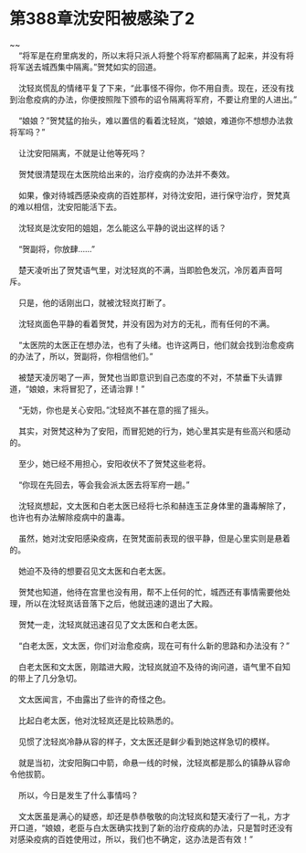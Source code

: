 # 第388章沈安阳被感染了2
~~<br>&nbsp;&nbsp;&nbsp;&nbsp;“将军是在府里病发的，所以末将只派人将整个将军府都隔离了起来，并没有将将军送去城西集中隔离。”贺梵如实的回道。<br><br>&nbsp;&nbsp;&nbsp;&nbsp;沈轻岚慌乱的情绪平复了下来，“此事怪不得你，你不用自责。现在，还没有找到治愈疫病的办法，你便按照陛下颁布的诏令隔离将军府，不要让府里的人进出。”<br><br>&nbsp;&nbsp;&nbsp;&nbsp;“娘娘？”贺梵猛的抬头，难以置信的看着沈轻岚，“娘娘，难道你不想想办法救将军吗？”<br><br>&nbsp;&nbsp;&nbsp;&nbsp;让沈安阳隔离，不就是让他等死吗？<br><br>&nbsp;&nbsp;&nbsp;&nbsp;贺梵很清楚现在太医院给出来的，治疗疫病的办法并不奏效。<br><br>&nbsp;&nbsp;&nbsp;&nbsp;如果，像对待城西感染疫病的百姓那样，对待沈安阳，进行保守治疗，贺梵真的难以相信，沈安阳能活下去。<br><br>&nbsp;&nbsp;&nbsp;&nbsp;沈轻岚是沈安阳的姐姐，怎么能这么平静的说出这样的话？<br><br>&nbsp;&nbsp;&nbsp;&nbsp;“贺副将，你放肆……”<br><br>&nbsp;&nbsp;&nbsp;&nbsp;楚天凌听出了贺梵语气里，对沈轻岚的不满，当即脸色发沉，冷厉着声音呵斥。<br><br>&nbsp;&nbsp;&nbsp;&nbsp;只是，他的话刚出口，就被沈轻岚打断了。<br><br>&nbsp;&nbsp;&nbsp;&nbsp;沈轻岚面色平静的看着贺梵，并没有因为对方的无礼，而有任何的不满。<br><br>&nbsp;&nbsp;&nbsp;&nbsp;“太医院的太医正在想办法，也有了头绪。也许这两日，他们就会找到治愈疫病的办法了，所以，贺副将，你相信他们。”<br><br>&nbsp;&nbsp;&nbsp;&nbsp;被楚天凌厉喝了一声，贺梵也当即意识到自己态度的不对，不禁垂下头请罪道，“娘娘，末将冒犯了，还请治罪！”<br><br>&nbsp;&nbsp;&nbsp;&nbsp;“无妨，你也是关心安阳。”沈轻岚不甚在意的摇了摇头。<br><br>&nbsp;&nbsp;&nbsp;&nbsp;其实，对贺梵这种为了安阳，而冒犯她的行为，她心里其实是有些高兴和感动的。<br><br>&nbsp;&nbsp;&nbsp;&nbsp;至少，她已经不用担心，安阳收伏不了贺梵这些老将。<br><br>&nbsp;&nbsp;&nbsp;&nbsp;“你现在先回去，等会我会派太医去将军府一趟。”<br><br>&nbsp;&nbsp;&nbsp;&nbsp;沈轻岚想起，文太医和白老太医已经将七杀和赫连玉芷身体里的蛊毒解除了，也许也有办法解除疫病中的蛊毒。<br><br>&nbsp;&nbsp;&nbsp;&nbsp;虽然，她对沈安阳感染疫病，在贺梵面前表现的很平静，但是心里实则是悬着的。<br><br>&nbsp;&nbsp;&nbsp;&nbsp;她迫不及待的想要召见文太医和白老太医。<br><br>&nbsp;&nbsp;&nbsp;&nbsp;贺梵也知道，他待在宫里也没有用，帮不上任何的忙，城西还有事情需要他处理，所以在沈轻岚话音落下之后，他就迅速的退出了大殿。<br><br>&nbsp;&nbsp;&nbsp;&nbsp;贺梵一走，沈轻岚就迅速召见了文太医和白老太医。<br><br>&nbsp;&nbsp;&nbsp;&nbsp;“白老太医，文太医，你们对治愈疫病，现在可有什么新的思路和办法没有？”<br><br>&nbsp;&nbsp;&nbsp;&nbsp;白老太医和文太医，刚踏进大殿，沈轻岚就迫不及待的询问道，语气里不自知的带上了几分急切。<br><br>&nbsp;&nbsp;&nbsp;&nbsp;文太医闻言，不由露出了些许的奇怪之色。<br><br>&nbsp;&nbsp;&nbsp;&nbsp;比起白老太医，他对沈轻岚还是比较熟悉的。<br><br>&nbsp;&nbsp;&nbsp;&nbsp;见惯了沈轻岚冷静从容的样子，文太医还是鲜少看到她这样急切的模样。<br><br>&nbsp;&nbsp;&nbsp;&nbsp;就是当初，沈安阳胸口中箭，命悬一线的时候，沈轻岚都是那么的镇静从容命令他拔箭。<br><br>&nbsp;&nbsp;&nbsp;&nbsp;所以，今日是发生了什么事情吗？<br><br>&nbsp;&nbsp;&nbsp;&nbsp;文太医虽是满心的疑惑，却还是恭恭敬敬的向沈轻岚和楚天凌行了一礼，方才开口道，“娘娘，老臣与白太医确实找到了新的治疗疫病的办法，只是暂时还没有对感染疫病的百姓使用过，所以，我们也不确定，这办法是否有效！”<br><br>
                    

<script>_fwqdsqadxfw()</script>
<div><script>_dfwf1dw();</script></div>
<div><script>_dfwf1agdw();</script></div>
                